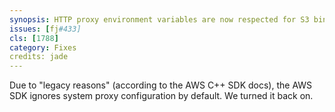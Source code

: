 ```yaml
---
synopsis: HTTP proxy environment variables are now respected for S3 binary cache stores
issues: [fj#433]
cls: [1788]
category: Fixes
credits: jade
---
```


Due to "legacy reasons" (according to the AWS C++ SDK docs), the AWS SDK ignores system proxy configuration by default.
We turned it back on.
